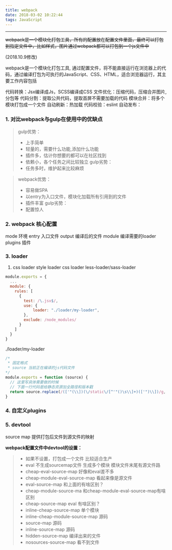 ```yaml
---
title: webpack
date: 2018-03-02 10:22:44
tags: JavaScript
---
```


------

<p style='text-decoration: line-through;'>webpack是一个模块化打包工具，所有的配置放在配置文件里面，最终可以打包到指定文件中，比如样式，图片通过webpack都可以打包到一个js文件中</p>

(2018.10.9修改)

webpack是一个模块化打包工具, 通过配置文件，将不能直接运行在浏览器上的代码，通过编译打包为可执行的JavaScript、CSS、HTML，适合浏览器运行，其主要工作内容包括

代码转换：Jsx编译成Js，SCSS编译成CSS
文件优化：压缩代码，压缩合并图片, 分包等
代码分割：提取公共代码，提取首屏不需要加载的代码
模块合并：将多个模块打包成一个文件
自动刷新：热加载
代码校验：eslint
自动发布：

### 1. 对比webpack与gulp在使用中的优缺点
> gulp优势：
> * 上手简单
> * 轻量的，需要什么功能,添加什么功能
> * 插件多，估计你想要的都可以在社区找到
> * 依赖小，各个任务之间比较独立
> gulp劣势：
> * 任务多时，维护起来比较麻烦


> webpack优势：
> * 容易做SPA
> * 以entry为入口文件，模块化加载所有引用到的文件
> * 插件丰富
> gulp劣势：
> * 配置惊人

<!--more-->
### 2. webpack 核心配置
mode 环境
entry 入口文件
output 编译后的文件
module 编译需要的loader
plugins 插件

### 3. loader

1. css loader
style loader
css loader
less-loader/sass-loader

```javascript
module.exports = {
  ...
  module: {
    rules: [
      {
        test: /\.jsx$/,
        use: {
            loader: "./loader/my-loader",
        },
        exclude: /node_modules/
      }
    ]
  }
}
```
./loader/my-loader
```javascript
/*
 * 固定格式
 * source 当前正在编译的js代码文件
*/
module.exports = function (source) {
  // 这里写具体需要做的时候
  // 下面一行代码是给静态资源加全路径和版本戳
  return source.replace(/(['"(\\])(\/static\/[^'"()\s\\]+)(['")\\])/g, `$1https://www.xx.com$2?v=${Date.now()}$3`)
}

```

### 4. 自定义plugins


### 5. devtool

source map 提供打包后文件到源文件的映射

**webpack配置文件中devtool的设置：**
>* 如果不设置，打包成一个文件 比较适合生产
>* eval 不生成sourcemap文件 生成多个模块 模块文件末尾有源文件路
>* cheap-eval-source-map 好像和eval差不多
>* cheap-module-eval-source-map 看起来像是源文件 
>* eval-source-map 和上面的有啥区别？
>* cheap-module-source-ma 和cheap-module-eval-source-map有啥区别
>* cheap-source-map eval 有啥区别？
>* inline-cheap-source-map 单个模块 
>* inline-cheap-module-source-map 源码
>* source-map  源码
>* inline-source-map 源码
>* hidden-source-map 编译出来的文件
>* nosources-source-map 看不到文件